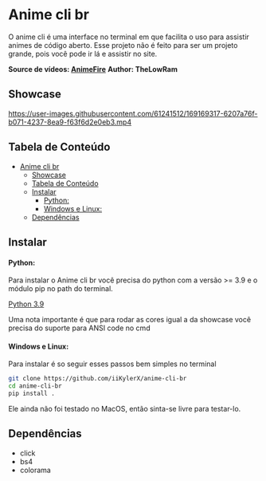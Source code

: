 # Anime cli br

O anime cli é uma interface no terminal em que facilita o uso para assistir animes de código aberto.
Esse projeto não é feito para ser um projeto grande, pois você pode ir lá e assistir no site.

**Source de vídeos: [AnimeFire](https://animefire.net)**
**Author: TheLowRam**

## Showcase

https://user-images.githubusercontent.com/61241512/169169317-6207a76f-b071-4237-8ea9-f63f6d2e0eb3.mp4

## Tabela de Conteúdo

- [Anime cli br](#anime-cli-br)
  - [Showcase](#showcase)
  - [Tabela de Conteúdo](#tabela-de-conteúdo)
  - [Instalar](#instalar)
      - [Python:](#python)
      - [Windows e Linux:](#windows-e-linux)
  - [Dependências](#dependências)

## Instalar

#### Python:

Para instalar o Anime cli br você precisa do python com a versão >= 3.9 e o módulo pip no path do terminal.

[Python 3.9](https://www.python.org/downloads/release/python-3912/)

Uma nota importante é que para rodar as cores igual a da showcase você precisa do suporte para ANSI code no cmd

#### Windows e Linux:

Para instalar é so seguir esses passos bem simples no terminal
```sh
git clone https://github.com/iiKylerX/anime-cli-br
cd anime-cli-br
pip install .
```

Ele ainda não foi testado no MacOS, então sinta-se livre para testar-lo.

## Dependências

- click
- bs4
- colorama